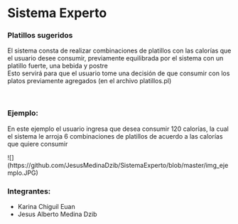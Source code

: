 <h1>Sistema Experto</h1>
<h3>Platillos sugeridos</h3>
<p>El sistema consta de realizar combinaciones de platillos con las calorías que el usuario desee consumir, previamente equilibrada por el sistema con un platillo fuerte, una bebida y postre <br>
Esto servirá para que el usuario tome una decisión de que consumir con los platos previamente agregados (en el archivo platillos.pl)
 </p>
<br>
<h3>Ejemplo:</h3>
<p>En este ejemplo el usuario ingresa que desea consumir 120 calorías, la cual el sistema le arroja 6 combinaciones de platillos de acuerdo a las calorías que quiere consumir </p>
![](https://github.com/JesusMedinaDzib/SistemaExperto/blob/master/img_ejemplo.JPG)
<br>
<h3>Integrantes:</h3>
<ul>
 <li>Karina Chiguil Euan</li>
<li>Jesus Alberto Medina Dzib</li>
</ul>
